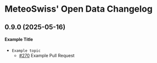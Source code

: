 # MeteoSwiss' Open Data Changelog

## 0.9.0 (2025-05-16)

#### Example Title

- `Example topic`
  - [#270](https://github.com/MeteoSwiss/opendata/pull/270/) Example Pull Request

<!--
#### New Feature

- `docusaurus-faster`, `docusaurus`
  - [#10800](https://github.com/facebook/docusaurus/pull/10800) feat(core): Turn Rspack incremental on by default (again) ([@slorber](https://github.com/slorber))
- `docusaurus-plugin-content-blog`, `docusaurus-theme-classic`
  - [#10768](https://github.com/facebook/docusaurus/pull/10768) feat(blog): Add author social icons for bluesky, mastodon, threads, twitch, youtube, instagram ([@GingerGeek](https://github.com/GingerGeek))
- `create-docusaurus`, `docusaurus-mdx-loader`, `docusaurus-module-type-aliases`, `docusaurus-plugin-client-redirects`, `docusaurus-plugin-content-blog`, `docusaurus-plugin-content-docs`, `docusaurus-plugin-content-pages`, `docusaurus-plugin-debug`, `docusaurus-plugin-google-analytics`, `docusaurus-plugin-google-gtag`, `docusaurus-plugin-google-tag-manager`, `docusaurus-plugin-ideal-image`, `docusaurus-plugin-pwa`, `docusaurus-plugin-rsdoctor`, `docusaurus-plugin-sitemap`, `docusaurus-plugin-svgr`, `docusaurus-plugin-vercel-analytics`, `docusaurus-preset-classic`, `docusaurus-theme-classic`, `docusaurus-theme-common`, `docusaurus-theme-live-codeblock`, `docusaurus-theme-mermaid`, `docusaurus-theme-search-algolia`, `docusaurus-types`, `docusaurus`
  - [#10763](https://github.com/facebook/docusaurus/pull/10763) feat: Add React 19 support to Docusaurus v3 ([@slorber](https://github.com/slorber))
- `docusaurus-plugin-content-blog`
  - [#10729](https://github.com/facebook/docusaurus/pull/10729) feat(blog): Add `frontMatter.sidebar_label` ([@slorber](https://github.com/slorber))
- `docusaurus-module-type-aliases`, `docusaurus-plugin-svgr`, `docusaurus-preset-classic`, `docusaurus-types`, `docusaurus-utils`, `docusaurus`
  - [#10677](https://github.com/facebook/docusaurus/pull/10677) feat(svgr): create new Docusaurus SVGR plugin ([@slorber](https://github.com/slorber))

#### Bug Fix

- `docusaurus-remark-plugin-npm2yarn`
  - [#10803](https://github.com/facebook/docusaurus/pull/10803) fix(npm-to-yarn): add missing npm-to-yarn converter for Bun ([@Lehoczky](https://github.com/Lehoczky))
- `docusaurus-theme-classic`, `docusaurus-theme-common`
  - [#10796](https://github.com/facebook/docusaurus/pull/10796) fix(theme): Footer Column/Link should merge provided className ([@slorber](https://github.com/slorber))
- `docusaurus-bundler`, `docusaurus-theme-common`
  - [#10786](https://github.com/facebook/docusaurus/pull/10786) fix(core): fix React hydration errors, change html minifier settings ([@slorber](https://github.com/slorber))
- `docusaurus-theme-common`
  - [#10782](https://github.com/facebook/docusaurus/pull/10782) fix(theme-common): code block magic comments should support SQL block comments ([@WillBlack403](https://github.com/WillBlack403))
- `docusaurus-theme-translations`
  - [#10783](https://github.com/facebook/docusaurus/pull/10783) fix(theme-translations): Add missing Dutch (nl) theme translations ([@janaukema](https://github.com/janaukema))
  - [#10760](https://github.com/facebook/docusaurus/pull/10760) fix(theme-translation): add missing Korean (ko) theme translations ([@effozen](https://github.com/effozen))
- `docusaurus-plugin-content-docs`
  - [#10754](https://github.com/facebook/docusaurus/pull/10754) fix(docs): fix sidebar item visibility bug for category index ([@slorber](https://github.com/slorber))
- `docusaurus`
  - [#10727](https://github.com/facebook/docusaurus/pull/10727) fix(core): fix codegen routesChunkName possible hash collision ([@slorber](https://github.com/slorber))
- `docusaurus-mdx-loader`
  - [#10723](https://github.com/facebook/docusaurus/pull/10723) fix(mdx-loader): fix md image paths with spaces bug related to transformImage encoding problem ([@slorber](https://github.com/slorber))

#### Documentation

- [#10740](https://github.com/facebook/docusaurus/pull/10740) docs: Link initialization docs together ([@waldyrious](https://github.com/waldyrious))

#### Dependencies

- [#10771](https://github.com/facebook/docusaurus/pull/10771) chore(deps): bump nanoid from 3.3.7 to 3.3.8 ([@dependabot[bot]](https://github.com/apps/dependabot))
- [#10721](https://github.com/facebook/docusaurus/pull/10721) chore(deps): bump actions/dependency-review-action from 4.4.0 to 4.5.0 ([@dependabot[bot]](https://github.com/apps/dependabot))

#### Maintenance

- Other
  - [#10770](https://github.com/facebook/docusaurus/pull/10770) chore: Devcontainer upgrade to Ubuntu Noble & Node 22 ([@GingerGeek](https://github.com/GingerGeek))
- `docusaurus-theme-search-algolia`
  - [#10801](https://github.com/facebook/docusaurus/pull/10801) refactor(algolia): simplify SearchBar component ([@slorber](https://github.com/slorber))
  - [#10672](https://github.com/facebook/docusaurus/pull/10672) chore(algolia): upgrade algoliasearch to v5 ([@millotp](https://github.com/millotp))
- `docusaurus`
  - [#10798](https://github.com/facebook/docusaurus/pull/10798) refactor(core): Use Intl native API to get locale direction, remove rtl-detect depend… ([@slorber](https://github.com/slorber))
  - [#10747](https://github.com/facebook/docusaurus/pull/10747) refactor(core): swizzle wrap should use ReactNode instead of JSX.Element ([@slorber](https://github.com/slorber))
- `create-docusaurus`, `docusaurus-mdx-loader`, `docusaurus-module-type-aliases`, `docusaurus-plugin-content-blog`, `docusaurus-plugin-content-docs`, `docusaurus-plugin-content-pages`, `docusaurus-plugin-debug`, `docusaurus-plugin-ideal-image`, `docusaurus-plugin-pwa`, `docusaurus-theme-classic`, `docusaurus-theme-common`, `docusaurus-theme-live-codeblock`, `docusaurus-theme-mermaid`, `docusaurus-theme-search-algolia`, `docusaurus-types`, `docusaurus`
  - [#10746](https://github.com/facebook/docusaurus/pull/10746) refactor: prepare types for React 19 ([@slorber](https://github.com/slorber))
- `docusaurus-theme-common`
  - [#10728](https://github.com/facebook/docusaurus/pull/10728) refactor(theme-common): change storageUtils useSyncExternalCode getSnapshot workaround ([@slorber](https://github.com/slorber))
-->
